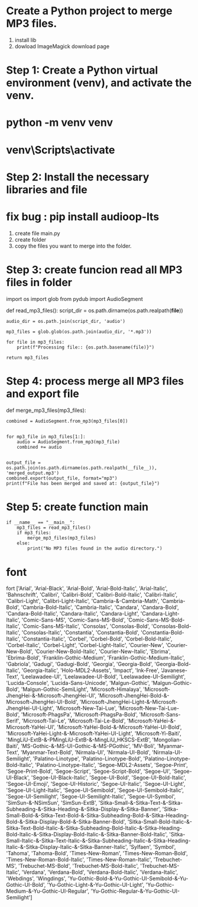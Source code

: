 # Create a Python project to merge MP3 files. #
1. install lib 
2. dowload ImageMagick download page 

# Step 1: Create a Python virtual environment (venv), and activate the venv.
# python -m venv venv
# venv\Scripts\activate


# Step 2: Install the necessary libraries and file
# fix bug : pip install audioop-lts
1. create file  main.py 
2. create folder  
3. copy the files you want to merge into the folder. 


# Step 3: create funcion read all MP3 files in  folder

import os
import glob
from pydub import AudioSegment 

def read_mp3_files():
    script_dir = os.path.dirname(os.path.realpath(__file__))
    
    audio_dir = os.path.join(script_dir, 'audio')
    
    mp3_files = glob.glob(os.path.join(audio_dir, '*.mp3'))
    
    for file in mp3_files:
        print(f"Processing file:: {os.path.basename(file)}")

    return mp3_files

# Step 4: process merge all MP3 files and export file

def merge_mp3_files(mp3_files):

    combined = AudioSegment.from_mp3(mp3_files[0])


    for mp3_file in mp3_files[1:]:
        audio = AudioSegment.from_mp3(mp3_file)
        combined += audio
    

    output_file = os.path.join(os.path.dirname(os.path.realpath(__file__)), 'merged_output.mp3')
    combined.export(output_file, format="mp3")
    print(f"File has been merged and saved at: {output_file}")

# Step 5: create function main
    if __name__ == "__main__":
        mp3_files = read_mp3_files()
        if mp3_files:
            merge_mp3_files(mp3_files)
        else:
            print("No MP3 files found in the audio directory.")


# font  
fort ['Arial', 'Arial-Black', 'Arial-Bold', 'Arial-Bold-Italic', 'Arial-Italic', 'Bahnschrift', 'Calibri', 'Calibri-Bold', 'Calibri-Bold-Italic', 'Calibri-Italic', 'Calibri-Light', 'Calibri-Light-Italic', 'Cambria-&-Cambria-Math', 'Cambria-Bold', 'Cambria-Bold-Italic', 'Cambria-Italic', 'Candara', 'Candara-Bold', 'Candara-Bold-Italic', 'Candara-Italic', 
'Candara-Light', 'Candara-Light-Italic', 'Comic-Sans-MS', 'Comic-Sans-MS-Bold', 'Comic-Sans-MS-Bold-Italic', 'Comic-Sans-MS-Italic', 'Consolas', 'Consolas-Bold', 'Consolas-Bold-Italic', 'Consolas-Italic', 'Constantia', 'Constantia-Bold', 'Constantia-Bold-Italic', 'Constantia-Italic', 'Corbel', 'Corbel-Bold', 'Corbel-Bold-Italic', 'Corbel-Italic', 'Corbel-Light', 'Corbel-Light-Italic', 'Courier-New', 'Courier-New-Bold', 'Courier-New-Bold-Italic', 'Courier-New-Italic', 'Ebrima', 'Ebrima-Bold', 'Franklin-Gothic-Medium', 'Franklin-Gothic-Medium-Italic', 'Gabriola', 'Gadugi', 'Gadugi-Bold', 'Georgia', 'Georgia-Bold', 'Georgia-Bold-Italic', 'Georgia-Italic', 'Holo-MDL2-Assets', 'Impact', 'Ink-Free', 'Javanese-Text', 'Leelawadee-UI', 'Leelawadee-UI-Bold', 'Leelawadee-UI-Semilight', 'Lucida-Console', 'Lucida-Sans-Unicode', 'Malgun-Gothic', 'Malgun-Gothic-Bold', 'Malgun-Gothic-SemiLight', 'Microsoft-Himalaya', 'Microsoft-JhengHei-&-Microsoft-JhengHei-UI', 'Microsoft-JhengHei-Bold-&-Microsoft-JhengHei-UI-Bold', 'Microsoft-JhengHei-Light-&-Microsoft-JhengHei-UI-Light', 'Microsoft-New-Tai-Lue', 'Microsoft-New-Tai-Lue-Bold', 'Microsoft-PhagsPa', 'Microsoft-PhagsPa-Bold', 'Microsoft-Sans-Serif', 'Microsoft-Tai-Le', 'Microsoft-Tai-Le-Bold', 
'Microsoft-YaHei-&-Microsoft-YaHei-UI', 'Microsoft-YaHei-Bold-&-Microsoft-YaHei-UI-Bold', 'Microsoft-YaHei-Light-&-Microsoft-YaHei-UI-Light', 'Microsoft-Yi-Baiti', 'MingLiU-ExtB-&-PMingLiU-ExtB-&-MingLiU_HKSCS-ExtB', 'Mongolian-Baiti', 'MS-Gothic-&-MS-UI-Gothic-&-MS-PGothic', 'MV-Boli', 'Myanmar-Text', 'Myanmar-Text-Bold', 'Nirmala-UI', 'Nirmala-UI-Bold', 'Nirmala-UI-Semilight', 'Palatino-Linotype', 'Palatino-Linotype-Bold', 'Palatino-Linotype-Bold-Italic', 'Palatino-Linotype-Italic', 'Segoe-MDL2-Assets', 'Segoe-Print', 'Segoe-Print-Bold', 'Segoe-Script', 'Segoe-Script-Bold', 'Segoe-UI', 'Segoe-UI-Black', 'Segoe-UI-Black-Italic', 'Segoe-UI-Bold', 'Segoe-UI-Bold-Italic', 'Segoe-UI-Emoji', 'Segoe-UI-Historic', 'Segoe-UI-Italic', 'Segoe-UI-Light', 'Segoe-UI-Light-Italic', 'Segoe-UI-Semibold', 'Segoe-UI-Semibold-Italic', 'Segoe-UI-Semilight', 'Segoe-UI-Semilight-Italic', 'Segoe-UI-Symbol', 'SimSun-&-NSimSun', 'SimSun-ExtB', 'Sitka-Small-&-Sitka-Text-&-Sitka-Subheading-&-Sitka-Heading-&-Sitka-Display-&-Sitka-Banner', 'Sitka-Small-Bold-&-Sitka-Text-Bold-&-Sitka-Subheading-Bold-&-Sitka-Heading-Bold-&-Sitka-Display-Bold-&-Sitka-Banner-Bold', 'Sitka-Small-Bold-Italic-&-Sitka-Text-Bold-Italic-&-Sitka-Subheading-Bold-Italic-&-Sitka-Heading-Bold-Italic-&-Sitka-Display-Bold-Italic-&-Sitka-Banner-Bold-Italic', 'Sitka-Small-Italic-&-Sitka-Text-Italic-&-Sitka-Subheading-Italic-&-Sitka-Heading-Italic-&-Sitka-Display-Italic-&-Sitka-Banner-Italic', 'Sylfaen', 'Symbol', 'Tahoma', 'Tahoma-Bold', 'Times-New-Roman', 'Times-New-Roman-Bold', 'Times-New-Roman-Bold-Italic', 'Times-New-Roman-Italic', 'Trebuchet-MS', 'Trebuchet-MS-Bold', 'Trebuchet-MS-Bold-Italic', 'Trebuchet-MS-Italic', 'Verdana', 'Verdana-Bold', 'Verdana-Bold-Italic', 'Verdana-Italic', 'Webdings', 'Wingdings', 'Yu-Gothic-Bold-&-Yu-Gothic-UI-Semibold-&-Yu-Gothic-UI-Bold', 'Yu-Gothic-Light-&-Yu-Gothic-UI-Light', 'Yu-Gothic-Medium-&-Yu-Gothic-UI-Regular', 'Yu-Gothic-Regular-&-Yu-Gothic-UI-Semilight']